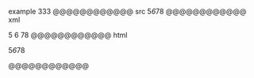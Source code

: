 example 333
@@@@@@@@@@@@ src
5*6*78
@@@@@@@@@@@@ xml
<?xml version="1.0" encoding="UTF-8"?>
<!DOCTYPE document SYSTEM "CommonMark.dtd">
<document xmlns="http://commonmark.org/xml/1.0">
  <paragraph>
    <text>5</text>
    <emph>
      <text>6</text>
    </emph>
    <text>78</text>
  </paragraph>
</document>
@@@@@@@@@@@@ html
<p>5<em>6</em>78</p>
@@@@@@@@@@@@

